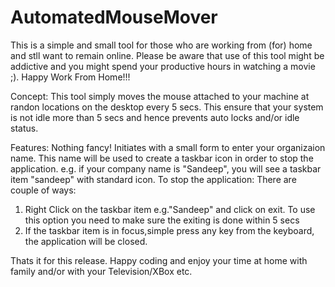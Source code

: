 # AutomatedMouseMover
This is a simple and small tool for those who are working from (for) home and stll want to remain online. 
Please be aware that use of this tool might be addictive and you might spend your productive hours in watching a movie ;). 
Happy Work From Home!!!

Concept:
This tool simply moves the mouse attached to your machine at randon locations on the desktop every 5 secs. This ensure that your
system is not idle more than 5 secs and hence prevents auto locks and/or idle status.

Features:
Nothing fancy! Initiates with a small form to enter your organizaion name. This name will be used to create a taskbar icon
in order to stop the application. e.g. if your company name is "Sandeep", you will see a taskbar item "sandeep" with standard icon.
To stop the application:
There are couple of ways:
1. Right Click on the taskbar item e.g."Sandeep" and click on exit. To use this option you need to make sure the exiting is done within 5 secs
2. If the taskbar item is in focus,simple press any key from the keyboard, the application will be closed.


Thats it for this release. Happy coding and enjoy your time at home with family and/or with your Television/XBox etc.


